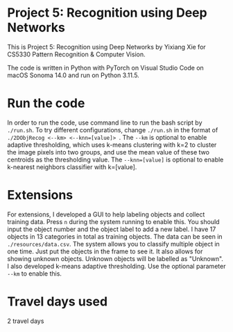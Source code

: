 # Project 5: Recognition using Deep Networks
This is Project 5: Recognition using Deep Networks by Yixiang Xie for CS5330 Pattern Recognition & Computer Vision.

The code is written in Python with PyTorch on Visual Studio Code on macOS Sonoma 14.0 and run on Python 3.11.5.

# Run the code
In order to run the code, use command line to run the bash script by ```./run.sh```. To try different configurations, change ```./run.sh``` in the format of ```./2DObjRecog <--km> <--knn=[value]> ```. The ```--km``` is optional to enable adaptive thresholding, which uses k-means clustering with k=2 to cluster the image pixels into two groups, and use the mean value of these two centroids as the thresholding value. The ```--knn=[value]``` is optional to enable k-nearest neighbors classifier with k=[value].

# Extensions
For extensions, I developed a GUI to help labeling objects and collect training data. Press ```n``` during the system running to enable this. You should input the object number and the object label to add a new label. I have 17 objects in 13 categories in total as training objects. The data can be seen in ```./resources/data.csv```. The system allows you to classify multiple object in one time. Just put the objects in the frame to see it. It also allows for showing unknown objects. Unknown objects will be labelled as "Unknown". I also developed k-means adaptive thresholding. Use the optional parameter ```--km``` to enable this.

# Travel days used
2 travel days